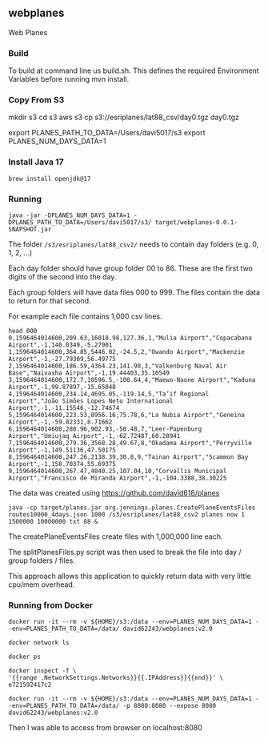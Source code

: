 ## webplanes
Web Planes

### Build 

To build at command line  us build.sh.  This defines the required Environment Variables before running mvn install. 

### Copy From S3

mkdir s3
cd s3
aws s3 cp s3://esriplanes/lat88_csv/day0.tgz day0.tgz

export PLANES_PATH_TO_DATA=/Users/davi5017/s3
export PLANES_NUM_DAYS_DATA=1

### Install Java 17

```
brew install openjdk@17
```


### Running  


```
java -jar -DPLANES_NUM_DAYS_DATA=1 -DPLANES_PATH_TO_DATA=/Users/davi5017/s3/ target/webplanes-0.0.1-SNAPSHOT.jar
```

The folder ``/s3/esriplanes/lat88_csv2/`` needs to contain day folders (e.g. 0, 1, 2, ...) 

Each day folder should have group folder 00 to 86.  These are the first two digits of the second into the day. 

Each group folders will have data files 000 to 999.  The files contain the data to return for that second. 

For example each file contains 1,000 csv lines.

```
head 000
0,1596464014600,209.63,16018.98,127.36,1,"Mulia Airport","Copacabana Airport",-1,140.0349,-5.27901
1,1596464014600,364.85,5446.02,-24.5,2,"Owando Airport","Mackenzie Airport",-1,-27.79309,56.49775
2,1596464014600,186.59,4364.23,141.98,3,"Valkenburg Naval Air Base","Naivasha Airport",-1,19.44403,35.10549
3,1596464014600,172.7,10596.5,-100.64,4,"Maewo-Naone Airport","Kaduna Airport",-1,99.87897,-15.65048
4,1596464014600,234.14,4695.05,-119.14,5,"Ta’if Regional Airport","João Simões Lopes Neto International Airport",-1,-11.15546,-12.74674
5,1596464014600,223.53,8956.16,75.78,6,"La Nubia Airport","Geneina Airport",-1,-59.82331,8.71662
6,1596464014600,280.96,902.93,-50.48,7,"Leer-Papenburg Airport","Umiujaq Airport",-1,-62.72487,60.28941
7,1596464014600,279.36,3568.28,49.67,8,"Okadama Airport","Perryville Airport",-1,149.51136,47.50175
8,1596464014600,247.26,2138.39,30.8,9,"Tainan Airport","Scammon Bay Airport",-1,158.70374,55.69375
9,1596464014600,267.47,4840.25,107.04,10,"Corvallis Municipal Airport","Francisco de Miranda Airport",-1,-104.3388,38.30225
```

The data was created using https://github.com/david618/planes



```
java -cp target/planes.jar org.jennings.planes.CreatePlaneEventsFiles routes10000_4days.json 1000 /s3/esriplanes/lat88_csv2 planes now 1 1500000 10000000 txt 88 &
```

The createPlaneEventsFiles create files with 1,000,000 line each.  

The splitPlanesFiles.py script was then used to break the file into day / group folders / files. 

This approach allows this application to quickly return data with very little cpu/mem overhead. 


### Running from Docker

```
docker run -it --rm -v ${HOME}/s3:/data --env=PLANES_NUM_DAYS_DATA=1 --env=PLANES_PATH_TO_DATA=/data/ david62243/webplanes:v2.0
```

```
docker network ls
```

```
docker ps
```

```
docker inspect -f \
'{{range .NetworkSettings.Networks}}{{.IPAddress}}{{end}}' \
e721592417c2
```


```
docker run -it --rm -v ${HOME}/s3:/data --env=PLANES_NUM_DAYS_DATA=1 --env=PLANES_PATH_TO_DATA=/data/ -p 8080:8080 --expose 8080 david62243/webplanes:v2.0
```

Then I was able to access from browser on localhost:8080

